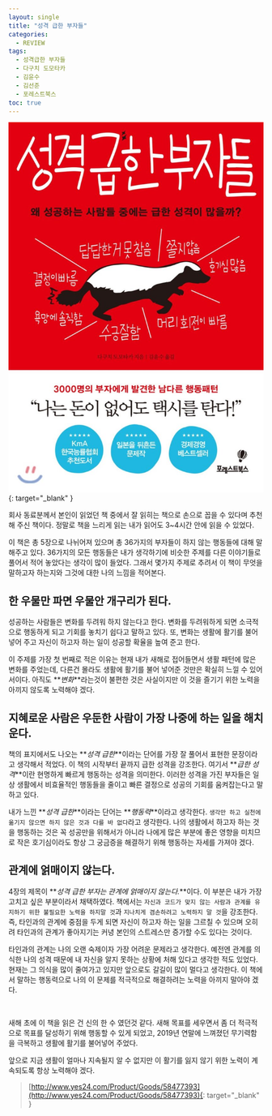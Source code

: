 ```yaml
---
layout: single
title: "성격 급한 부자들"
categories:
  - REVIEW
tags:
  - 성격급한 부자들
  - 다구치 도모타카
  - 김윤수
  - 김선준
  - 포레스트북스
toc: true
---
```


[![성격 급한 부자들](/assets/images/books/richs-who-have-quick-temper.jpg)](http://www.yes24.com/Product/Goods/58477393){: target="\_blank" }

회사 동료분께서 본인이 읽었던 책 중에서 잘 읽히는 책으로 손으로 꼽을 수 있다며 추천해 주신 책이다. 정말로 책을 느리게 읽는 내가 읽어도 3~4시간 안에 읽을 수 있었다.

이 책은 총 5장으로 나뉘어져 있으며 총 36가지의 부자들이 하지 않는 행동들에 대해 말해주고 있다. 36가지의 모든 행동들은 내가 생각하기에 비슷한 주제를 다른 이야기들로 풀어서 적어 놓았다는 생각이 많이 들었다. 그래서 몇가지 주제로 추려서 이 책이 무엇을 말하고자 하는지와 그것에 대한 나의 느낌을 적어본다.

## 한 우물만 파면 우물안 개구리가 된다.

성공하는 사람들은 변화를 두려워 하지 않는다고 한다. 변화를 두려워하게 되면 소극적으로 행동하게 되고 기회를 놓치기 쉽다고 말하고 있다. 또, 변화는 생활에 활기를 불어 넣어 주고 자신이 하고자 하는 일이 성공할 확율을 높여 준고 한다.

이 주제를 가장 첫 번째로 적은 이유는 현재 내가 새해로 접어들면서 생활 패턴에 많은 변화를 주었는데, 다른건 몰라도 생활에 활기를 불어 넣어준 것만은 확실히 느낄 수 있어서이다. 아직도 **_변화_**라는것이 불편한 것은 사실이지만 이 것을 즐기기 위한 노력을 아끼지 않도록 노력해야 겠다.

## 지혜로운 사람은 우둔한 사람이 가장 나중에 하는 일을 해치운다.

책의 표지에서도 나오는 **_성격 급한_**이라는 단어를 가장 잘 풀어서 표현한 문장이라고 생각해서 적었다. 이 책의 시작부터 끝까지 급한 성격을 강조한다. 여기서 **_급한 성격_**이란 현명하게 빠르게 행동하는 성격을 의미한다. 이러한 성격을 가진 부자들은 일상 생활에서 비효율적인 행동들을 줄이고 빠른 결정으로 성공의 기회를 움켜잡는다고 말하고 있다.

내가 느낀 **_성격 급한_**이라는 단어는 **_행동력_**이라고 생각한다. `생각만 하고 실천에 옮기지 않으면 하지 않은 것과 다를 바 없다`라고 생각한다. 나의 생활에서 하고자 하는 것을 행동하는 것은 꼭 성공만을 위해서가 아니라 나에게 많은 부분에 좋은 영향을 미치므로 작은 호기심이라도 항상 그 궁금증을 해결하기 위해 행동하는 자세를 가져야 겠다.

## 관계에 얽매이지 않는다.

4장의 제목이 **_성격 급한 부자는 관계에 얽매이지 않는다._**이다. 이 부분은 내가 가장 고치고 싶은 부분이라서 채택하였다. 책에서는 `자신과 코드가 맞지 않는 사람과 관계를 유지하기 위한 불필요한 노력을 하지말 것`과 `지나치게 겸손하려고 노력하지 말 것`을 강조한다. 즉, 타인과의 관계에 중점을 두게 되면 자신이 하고자 하는 일을 그르칠 수 있으며 오히려 타인과의 관계가 좋아지기는 커녕 본인의 스트레스만 증가할 수도 있다는 것이다.

타인과의 관계는 나의 오랜 숙제이자 가장 어려운 문제라고 생각한다. 예전엔 관계를 의식한 나의 성격 때문에 내 자신을 알지 못하는 상황에 처해 있다고 생각한 적도 있었다. 현재는 그 의식을 많이 줄여가고 있지만 앞으로도 갈길이 많이 멀다고 생각한다. 이 책에서 말하는 행동력으로 나의 이 문제를 적극적으로 해결하려는 노력을 아끼지 말아야 겠다.

<br/>

새해 초에 이 책을 읽은 건 신의 한 수 였던것 같다. 새해 목표를 세우면서 좀 더 적극적으로 목표를 달성하기 위해 행동할 수 있게 되었고, 2019년 연말에 느껴졌던 무기력함을 극복하고 생활에 활기를 불어넣어 주었다.

앞으로 지금 생활이 얼마나 지속될지 알 수 없지만 이 활기를 잃지 않기 위한 노력이 계속되도록 항상 노력해야 겠다.

> [http://www.yes24.com/Product/Goods/58477393](http://www.yes24.com/Product/Goods/58477393){: target="\_blank" }
